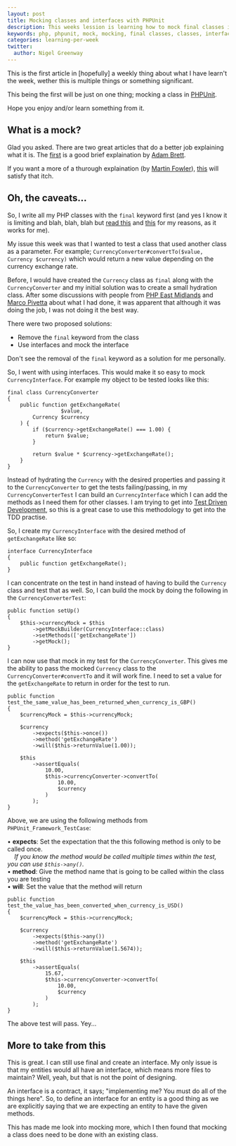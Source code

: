 ```yaml
---
layout: post
title: Mocking classes and interfaces with PHPUnit
description: This weeks lession is learning how to mock final classes in PHPUnit.
keywords: php, phpunit, mock, mocking, final classes, classes, interfaces
categories: learning-per-week
twitter:
  author: Nigel Greenway
---
```


This is the first article in [hopefully] a weekly thing about what I have learn't the week, wether this is multiple things or something significant.

This being the first will be just on one thing; mocking a class in [PHPUnit](http://phpunit.de).

Hope you enjoy and/or learn something from it.

## What is a mock?

Glad you asked. There are two great articles that do a better job explaining what it is. The [first](https://adamcod.es/2014/05/15/test-doubles-mock-vs-stub.html#mocks) is a good brief explaination by [Adam Brett](https://twitter.com/sixdaysad/).

If you want a more of a thurough explaination (by [Martin Fowler](https://twitter.com/martinfowler)), [this](http://martinfowler.com/articles/mocksArentStubs.html) will satisfy that itch.

## Oh, the caveats...

So, I write all my PHP classes with the `final` keyword first (and yes I know it is limiting and blah, blah, blah but [read this](http://verraes.net/2014/05/final-classes-in-php/) and [this](http://ocramius.github.io/blog/when-to-declare-classes-final/) for my reasons, as it works for me).

My issue this week was that I wanted to test a class that used another class as a parameter. For example; `CurrencyConverter#convertTo($value, Currency $currency)` which would return a new value depending on the currency exchange rate.

Before, I would have created the `Currency` class as `final` along with the `CurrencyConverter` and my initial solution was to create a small hydration class. After some discussions with people from [PHP East Midlands](http://phpem.uk/) and [Marco Pivetta](https://twitter.com/Ocramius) about what I had done, it was apparent that although it was doing the job, I was not doing it the best way.

There were two proposed solutions:

- Remove the `final` keyword from the class
- Use interfaces and mock the interface

Don't see the removal of the `final` keyword as a solution for me personally.

So, I went with using interfaces. This would make it so easy to mock `CurrencyInterface`. For example my object to be tested looks like this:

	final class CurrencyConverter
	{
		public function getExchangeRate(
			         $value,
			Currency $currency
		) {
			if ($currency->getExchangeRate() === 1.00) {
				return $value;
			}

			return $value * $currency->getExchangeRate();
		}
	}

Instead of hydrating the `Currency` with the desired properties and passing it to the `CurrencyConverter` to get the tests failing/passing, in my `CurrencyConverterTest` I can build an `CurrencyInterface` which I can add the methods as I need them for other classes. I am trying to get into [Test Driven Development](https://en.wikipedia.org/wiki/Test-driven_development), so this is a great case to use this methodology to get into the TDD practise.

So, I create my `CurrencyInterface` with the desired method of `getExchangeRate` like so:

	interface CurrencyInterface
	{
		public function getExchangeRate();
	}

I can concentrate on the test in hand instead of having to build the `Currency` class and test that as well. So, I can build the mock by doing the following in the `CurrencyConverterTest`:

	public function setUp()
	{
		$this->currencyMock = $this
			->getMockBuilder(CurrencyInterface::class)
			->setMethods(['getExchangeRate'])
			->getMock();
	}

I can now use that mock in my test for the `CurrencyConverter`. This gives me the ability to pass the mocked `Currency` class to the `CurrencyConverter#convertTo` and it will work fine. I need to set a value for the `getExchangeRate` to return in order for the test to run.

	public function test_the_same_value_has_been_returned_when_currency_is_GBP()
	{
		$currencyMock = $this->currencyMock;

		$currency
			->expects($this->once())
			->method('getExchangeRate')
			->will($this->returnValue(1.00));

		$this
			->assertEquals(
				10.00,
				$this->currencyConverter->convertTo(
					10.00,
					$currency
				)
			);
	}

Above, we are using the following methods from `PHPUnit_Framework_TestCase`:

• **expects**: Set the expectation that the this following method is only to be called once.  
&nbsp;&nbsp;&nbsp;&nbsp;_If you know the method would be called multiple times within the test, you can use `$this->any()`._  
• **method**: Give the method name that is going to be called within the class you are testing  
• **will**: Set the value that the method will return  

```
public function test_the_value_has_been_converted_when_currency_is_USD()
{
	$currencyMock = $this->currencyMock;

	$currency
		->expects($this->any())
		->method('getExchangeRate')
		->will($this->returnValue(1.5674));

	$this
		->assertEquals(
			15.67,
			$this->currencyConverter->convertTo(
				10.00,
				$currency
			)
		);
}
```

The above test will pass. Yey...

## More to take from this

This is great. I can still use final and create an interface. My only issue is that my entities would all have an interface, which means more files to maintain? Well, yeah, but that is not the point of designing.

An interface is a contract, it says; "implementing me? You must do all of the things here". So, to define an interface for an entity is a good thing as we are explicitly saying that we are expecting an entity to have the given methods.

This has made me look into mocking more, which I then found that mocking a class does need to be done with an existing class.
